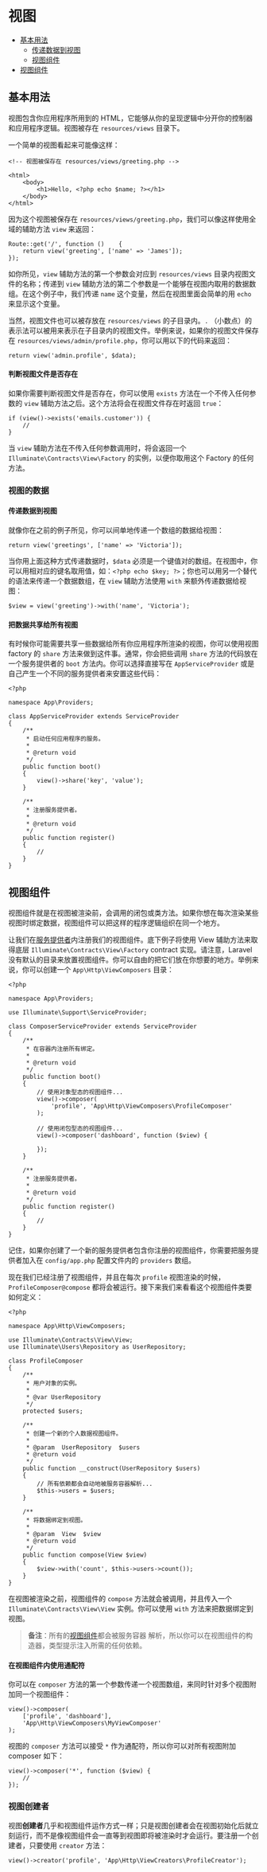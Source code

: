 # 视图

- [基本用法](#basic-usage)
    - [传递数据到视图](#passing-data-to-views)
    - [视图组件](#sharing-data-with-all-views)
- [视图组件](#view-composers)

<a name="basic-usage"></a>
## 基本用法

视图包含你应用程序所用到的 HTML，它能够从你的呈现逻辑中分开你的控制器和应用程序逻辑。视图被存在 `resources/views` 目录下。

一个简单的视图看起来可能像这样：

    <!-- 视图被保存在 resources/views/greeting.php -->

    <html>
        <body>
            <h1>Hello, <?php echo $name; ?></h1>
        </body>
    </html>

因为这个视图被保存在 `resources/views/greeting.php`，我们可以像这样使用全域的辅助方法 `view` 来返回：

    Route::get('/', function ()    {
        return view('greeting', ['name' => 'James']);
    });

如你所见，`view` 辅助方法的第一个参数会对应到 `resources/views` 目录内视图文件的名称；传递到 `view` 辅助方法的第二个参数是一个能够在视图内取用的数据数组。在这个例子中，我们传递 `name` 这个变量，然后在视图里面会简单的用 `echo` 来显示这个变量。

当然，视图文件也可以被存放在 `resources/views` 的子目录内。`.` （小数点）的表示法可以被用来表示在子目录内的视图文件。举例来说，如果你的视图文件保存在 `resources/views/admin/profile.php`，你可以用以下的代码来返回：

    return view('admin.profile', $data);

#### 判断视图文件是否存在

如果你需要判断视图文件是否存在，你可以使用 `exists` 方法在一个不传入任何参数的 `view` 辅助方法之后。这个方法将会在视图文件存在时返回 `true`：

    if (view()->exists('emails.customer')) {
        //
    }

当 `view` 辅助方法在不传入任何参数调用时，将会返回一个 `Illuminate\Contracts\View\Factory` 的实例，以便你取用这个 Factory 的任何方法。

<a name="view-data"></a>
### 视图的数据

<a name="passing-data-to-views"></a>
#### 传递数据到视图

就像你在之前的例子所见，你可以间单地传递一个数组的数据给视图：

    return view('greetings', ['name' => 'Victoria']);

当你用上面这种方式传递数据时，`$data` 必须是一个键值对的数组。在视图中，你可以用相对应的键名取用值，如：`<?php echo $key; ?>`；你也可以用另一个替代的语法来传递一个数据数组，在 `view` 辅助方法使用 `with` 来额外传递数据给视图：

    $view = view('greeting')->with('name', 'Victoria');

<a name="sharing-data-with-all-views"></a>
#### 把数据共享给所有视图

有时候你可能需要共享一些数据给所有你应用程序所渲染的视图，你可以使用视图 factory 的 `share` 方法来做到这件事。通常，你会把些调用 `share` 方法的代码放在一个服务提供者的 `boot` 方法内。你可以选择直接写在 `AppServiceProvider` 或是自己产生一个不同的服务提供者来安置这些代码：

    <?php

    namespace App\Providers;

    class AppServiceProvider extends ServiceProvider
    {
        /**
         * 启动任何应用程序的服务。
         *
         * @return void
         */
        public function boot()
        {
            view()->share('key', 'value');
        }

        /**
         * 注册服务提供者。
         *
         * @return void
         */
        public function register()
        {
            //
        }
    }

<a name="view-composers"></a>
## 视图组件

视图组件就是在视图被渲染前，会调用的闭包或类方法。如果你想在每次渲染某些视图时绑定数据，视图组件可以把这样的程序逻辑组织在同一个地方。

让我们在[服务提供者](/docs/{{version}}/providers)内注册我们的视图组件。底下例子将使用 View 辅助方法来取得底层 `Illuminate\Contracts\View\Factory` contract 实现。请注意，Laravel 没有默认的目录来放置视图组件。你可以自由的把它们放在你想要的地方。举例来说，你可以创建一个 `App\Http\ViewComposers` 目录：

    <?php

    namespace App\Providers;

    use Illuminate\Support\ServiceProvider;

    class ComposerServiceProvider extends ServiceProvider
    {
        /**
         * 在容器内注册所有绑定。
         *
         * @return void
         */
        public function boot()
        {
            // 使用对象型态的视图组件...
            view()->composer(
                'profile', 'App\Http\ViewComposers\ProfileComposer'
            );

            // 使用闭包型态的视图组件...
            view()->composer('dashboard', function ($view) {

            });
        }

        /**
         * 注册服务提供者。
         *
         * @return void
         */
        public function register()
        {
            //
        }
    }

记住，如果你创建了一个新的服务提供者包含你注册的视图组件，你需要把服务提供者加入在 `config/app.php` 配置文件内的 `providers` 数组。

现在我们已经注册了视图组件，并且在每次 `profile` 视图渲染的时候，`ProfileComposer@compose` 都将会被运行。接下来我们来看看这个视图组件类要如何定义：

    <?php

    namespace App\Http\ViewComposers;

    use Illuminate\Contracts\View\View;
    use Illuminate\Users\Repository as UserRepository;

    class ProfileComposer
    {
        /**
         * 用户对象的实例。
         *
         * @var UserRepository
         */
        protected $users;

        /**
         * 创建一个新的个人数据视图组件。
         *
         * @param  UserRepository  $users
         * @return void
         */
        public function __construct(UserRepository $users)
        {
            // 所有依赖都会自动地被服务容器解析...
            $this->users = $users;
        }

        /**
         * 将数据绑定到视图。
         *
         * @param  View  $view
         * @return void
         */
        public function compose(View $view)
        {
            $view->with('count', $this->users->count());
        }
    }

在视图被渲染之前，视图组件的 `compose` 方法就会被调用，并且传入一个 `Illuminate\Contracts\View\View` 实例。你可以使用 `with` 方法来把数据绑定到视图。

> **备注**：所有的[视图组件](/docs/{{version}}/container)都会被服务容器 解析，所以你可以在视图组件的构造器，类型提示注入所需的任何依赖。

#### 在视图组件内使用通配符

你可以在 `composer` 方法的第一个参数传递一个视图数组，来同时针对多个视图附加同一个视图组件：

    view()->composer(
        ['profile', 'dashboard'],
        'App\Http\ViewComposers\MyViewComposer'
    );

视图的 `composer` 方法可以接受 `*` 作为通配符，所以你可以对所有视图附加 composer 如下：

    view()->composer('*', function ($view) {
        //
    });

### 视图创建者

视图**创建者**几乎和视图组件运作方式一样；只是视图创建者会在视图初始化后就立刻运行，而不是像视图组件会一直等到视图即将被渲染时才会运行。要注册一个创建者，只要使用 `creator` 方法：

    view()->creator('profile', 'App\Http\ViewCreators\ProfileCreator');
